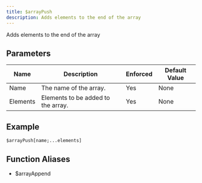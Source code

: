 ```yaml
---
title: $arrayPush
description: Adds elements to the end of the array
---
```


Adds elements to the end of the array
## Parameters
|   Name   |            Description             | Enforced | Default Value |
|----------|------------------------------------|----------|---------------|
| Name     | The name of the array.             | Yes      | None          |
| Elements | Elements to be added to the array. | Yes      | None          |
## Example
```
$arrayPush[name;...elements]
```
## Function Aliases
- $arrayAppend